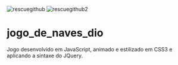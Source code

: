 ![rescuegithub](https://user-images.githubusercontent.com/62730168/117526532-40b08000-af9c-11eb-9853-7ddb2831bb3c.png)
![rescuegithub2](https://user-images.githubusercontent.com/62730168/117526534-41e1ad00-af9c-11eb-9711-febe5e5c71cc.png)
# jogo_de_naves_dio
Jogo desenvolvido em JavaScript, animado e estilizado em CSS3 e aplicando a sintaxe do JQuery.

